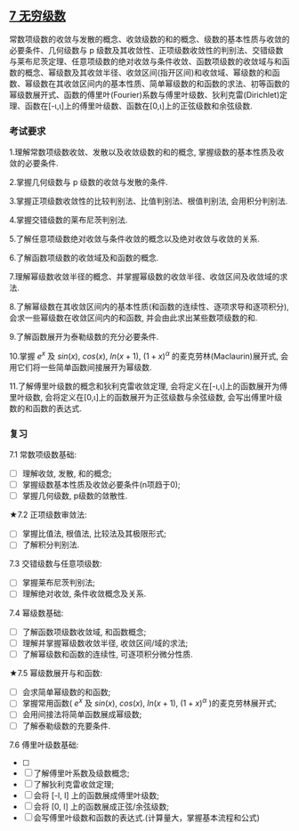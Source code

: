 
## [7 无穷级数](../TOC.md#7-无穷级数)

常数项级数的收敛与发散的概念、收敛级数的和的概念、级数的基本性质与收敛的必要条件、几何级数与 p 级数及其收敛性、正项级数收敛性的判别法、交错级数与莱布尼茨定理、任意项级数的绝对收敛与条件收敛、函数项级数的收敛域与和函数的概念、幂级数及其收敛半径、收敛区间(指开区间)和收敛域、幂级数的和函数、幂级数在其收敛区间内的基本性质、简单幂级数的和函数的求法、初等函数的幂级数展开式、函数的傅里叶(Fourier)系数与傅里叶级数、狄利克雷(Dirichlet)定理、函数在[-ι,ι]上的傅里叶级数、函数在[0,ι]上的正弦级数和余弦级数.

### 考试要求

1.理解常数项级数收敛、发散以及收敛级数的和的概念, 掌握级数的基本性质及收敛的必要条件.

2.掌握几何级数与 p 级数的收敛与发散的条件.

3.掌握正项级数收敛性的比较判别法、比值判别法、根值判别法, 会用积分判别法.

4.掌握交错级数的莱布尼茨判别法.

5.了解任意项级数绝对收敛与条件收敛的概念以及绝对收敛与收敛的关系.

6.了解函数项级数的收敛域及和函数的概念.

7.理解幂级数收敛半径的概念、并掌握幂级数的收敛半径、收敛区间及收敛域的求法.

8.了解幂级数在其收敛区间内的基本性质(和函数的连续性、逐项求导和逐项积分), 会求一些幂级数在收敛区间内的和函数, 并会由此求出某些数项级数的和.

9.了解函数展开为泰勒级数的充分必要条件.

10.掌握 $e^x$ 及 $sin(x)$, $cos(x)$, $ln(x+1)$, $(1+x)^{\alpha}$ 的麦克劳林(Maclaurin)展开式, 会用它们将一些简单函数间接展开为幂级数.

11.了解傅里叶级数的概念和狄利克雷收敛定理, 会将定义在[-ι,ι]上的函数展开为傅里叶级数, 会将定义在[0,ι]上的函数展开为正弦级数与余弦级数, 会写出傅里叶级数的和函数的表达式.

### 复习

7.1 常数项级数基础:

- [ ] 理解收敛, 发散, 和的概念;
- [ ] 掌握级数基本性质及收敛必要条件(n项趋于0);
- [ ] 掌握几何级数, p级数的敛散性.

★7.2 正项级数审敛法:

- [ ] 掌握比值法, 根值法, 比较法及其极限形式;
- [ ] 了解积分判别法.

7.3 交错级数与任意项级数:

- [ ] 掌握莱布尼茨判别法;
- [ ] 理解绝对收敛, 条件收敛概念及关系.

7.4 幂级数基础:

- [ ] 了解函数项级数收敛域, 和函数概念;
- [ ] 理解并掌握幂级数收敛半径, 收敛区间/域的求法;
- [ ] 了解幂级数和函数的连续性, 可逐项积分微分性质.

★7.5 幂级数展开与和函数:

- [ ] 会求简单幂级数的和函数;
- [ ] 掌握常用函数( $e^x$ 及 $sin(x)$, $cos(x)$, $ln(x+1)$, $(1+x)^{\alpha}$ )的麦克劳林展开式;
- [ ] 会用间接法将简单函数展成幂级数;
- [ ] 了解泰勒级数的充要条件.

7.6 傅里叶级数基础:

- [ ]
- [ ] 了解傅里叶系数及级数概念;
- [ ] 了解狄利克雷收敛定理;
- [ ] 会将 [-l, l] 上的函数展成傅里叶级数;
- [ ] 会将 [0, l] 上的函数展成正弦/余弦级数;
- [ ] 会写傅里叶级数和函数的表达式.(计算量大，掌握基本流程和公式)
